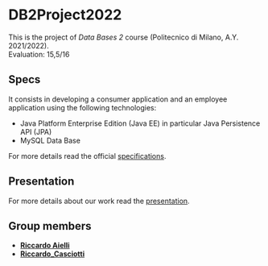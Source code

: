 # DB2Project2022
This is the project of *Data Bases 2* course (Politecnico di Milano, A.Y. 2021/2022).
<br>
Evaluation: 15,5/16

## Specs
It consists in developing a consumer application and an employee application using the following technologies: 
* Java Platform Enterprise Edition (Java EE) in particular Java Persistence API (JPA)
* MySQL Data Base

For more details read the official [specifications](/Specifications.pdf).

## Presentation
For more details about our work read the [presentation](/Presentation.pdf).

## Group members
- [__Riccardo Aielli__](https://github.com/riccardoaielli)
- [__Riccardo_Casciotti__](https://github.com/RiccardoCasciotti)
